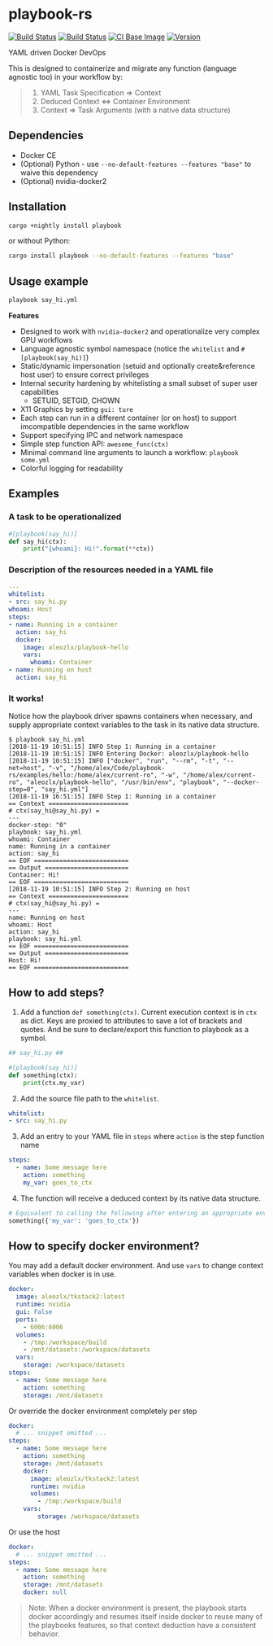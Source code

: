 # playbook-rs

[![Build Status](https://img.shields.io/travis/aleozlx/playbook-rs/master.svg?style=flat-square&label=master)](https://travis-ci.org/aleozlx/playbook-rs)
[![Build Status](https://img.shields.io/travis/aleozlx/playbook-rs/dev.svg?style=flat-square&label=nightly)](https://travis-ci.org/aleozlx/playbook-rs)
[![CI Base Image](https://img.shields.io/docker/automated/aleozlx/playbook-test.svg?style=flat-square)](https://hub.docker.com/r/aleozlx/playbook-test/tags/)
[![Version](https://img.shields.io/crates/v/playbook.svg?style=flat-square)](https://hub.docker.com/r/aleozlx/playbook-test/tags/)


YAML driven Docker DevOps

This is designed to containerize and migrate any function (language agnostic too) in your workflow by:

> 1. YAML Task Specification => Context
> 2. Deduced Context <=> Container Environment
> 3. Context => Task Arguments (with a native data structure)

## Dependencies

* Docker CE
* (Optional) Python - use `--no-default-features --features "base"` to waive this dependency
* (Optional) nvidia-docker2

## Installation

```sh
cargo +nightly install playbook
```

or without Python:

```sh
cargo install playbook --no-default-features --features "base"
```

## Usage example

```sh
playbook say_hi.yml
```

**Features**

* Designed to work with `nvidia-docker2` and operationalize very complex GPU workflows
* Language agnostic symbol namespace (notice the `whitelist` and `#[playbook(say_hi)]`)
* Static/dynamic impersonation (setuid and optionally create&reference host user) to ensure correct privileges
* Internal security hardening by whitelisting a small subset of super user capabilities
  * SETUID, SETGID, CHOWN
* X11 Graphics by setting `gui: ture`
* Each step can run in a different container (or on host) to support imcompatible dependencies in the same workflow
* Support specifying IPC and network namespace
* Simple step function API: `awesome_func(ctx)`
* Minimal command line arguments to launch a workflow: `playbook some.yml`
* Colorful logging for readability

## Examples

### A task to be operationalized

```python
#[playbook(say_hi)]
def say_hi(ctx):
    print("{whoami}: Hi!".format(**ctx))
```

### Description of the resources needed in a YAML file
```yml
---
whitelist:
- src: say_hi.py
whoami: Host
steps:
- name: Running in a container
  action: say_hi
  docker:
    image: aleozlx/playbook-hello
    vars:
      whoami: Container
- name: Running on host
  action: say_hi

```

### It works!
Notice how the playbook driver spawns containers when necessary, and supply appropriate context variables to the task in its native data structure.
```
$ playbook say_hi.yml
[2018-11-19 10:51:15] INFO Step 1: Running in a container
[2018-11-19 10:51:15] INFO Entering Docker: aleozlx/playbook-hello
[2018-11-19 10:51:15] INFO ["docker", "run", "--rm", "-t", "--net=host", "-v", "/home/alex/Code/playbook-rs/examples/hello:/home/alex/current-ro", "-w", "/home/alex/current-ro", "aleozlx/playbook-hello", "/usr/bin/env", "playbook", "--docker-step=0", "say_hi.yml"]
[2018-11-19 16:51:15] INFO Step 1: Running in a container
== Context ======================
# ctx(say_hi@say_hi.py) =
---
docker-step: "0"
playbook: say_hi.yml
whoami: Container
name: Running in a container
action: say_hi
== EOF ==========================
== Output =======================
Container: Hi!
== EOF ==========================
[2018-11-19 10:51:15] INFO Step 2: Running on host
== Context ======================
# ctx(say_hi@say_hi.py) =
---
name: Running on host
whoami: Host
action: say_hi
playbook: say_hi.yml
== EOF ==========================
== Output =======================
Host: Hi!
== EOF ==========================
```

## How to add steps?

1. Add a function `def something(ctx)`. Current execution context is in `ctx` as dict. Keys are proxied to attributes to save a lot of brackets and quotes. And be sure to declare/export this function to playbook as a symbol.

```python
## say_hi.py ##

#[playbook(say_hi)]
def something(ctx):
    print(ctx.my_var)
```

2. Add the source file path to the `whitelist`.

```yml
whitelist:
- src: say_hi.py
```

3. Add an entry to your YAML file in `steps` where `action` is the step function name

```yml
steps:
  - name: Some message here
    action: something
    my_var: goes_to_ctx
```
4. The function will receive a deduced context by its native data structure.

```python
# Equivalent to calling the following after entering an appropriate environment and re-computing context
something({'my_var': 'goes_to_ctx'})
```

## How to specify docker environment?

You may add a default docker environment.
And use `vars` to change context variables when docker is in use.
```yml
docker:
  image: aleozlx/tkstack2:latest
  runtime: nvidia
  gui: False
  ports:
    - 6006:6006
  volumes:
    - /tmp:/workspace/build
    - /mnt/datasets:/workspace/datasets
  vars:
    storage: /workspace/datasets
steps:
  - name: Some message here
    action: something
    storage: /mnt/datasets
```

Or override the docker environment completely per step
```yml
docker:
  # ... snippet omitted ...
steps:
  - name: Some message here
    action: something
    storage: /mnt/datasets
    docker:
      image: aleozlx/tkstack2:latest
      runtime: nvidia
      volumes:
        - /tmp:/workspace/build
    vars:
        storage: /workspace/datasets
```

Or use the host
```yml
docker:
  # ... snippet omitted ...
steps:
  - name: Some message here
    action: something
    storage: /mnt/datasets
    docker: null
```

> Note: When a docker environment is present, the playbook starts docker accordingly and resumes itself inside docker to reuse many of the playbooks features,
> so that context deduction have a consistent behavior.
